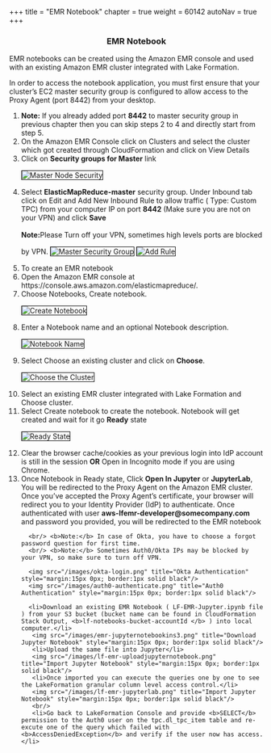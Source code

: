 +++
title = "EMR Notebook"
chapter = true
weight = 60142
autoNav = true
+++

<center><h3>EMR Notebook</h3></center>

<div>
EMR notebooks can be created using the Amazon EMR console and used with an existing Amazon EMR cluster integrated with Lake Formation.

In order to access the notebook application, you must first ensure that your cluster’s EC2 master security group is configured to allow access to the Proxy Agent (port 8442) from your desktop.

<ol>
      <li> <b>Note:</b> If you already added port <b>8442</b> to master security group in previous chapter then you can skip steps 2 to 4 and directly start from step 5. </li>
      <li> On the Amazon EMR Console click on Clusters and select the cluster which got created through CloudFormation and click on View Details  </li>
      <li> Click on <b>Security groups for Master</b> link </li>
      <img src="/images/masternode-securith-group.png" title="Master Node Security" style="margin:15px 0px; border:1px solid black"/>
      <li> Select <b>ElasticMapReduce-master</b> security group. Under Inbound tab click on Edit and Add New Inbound Rule to allow traffic ( Type: Custom TPC) from your computer IP on port <b>8442</b> (Make sure you are not on your VPN) and click <b>Save</b> </li> 
       <br/> <b>Note:</b>Please Turn off your VPN, sometimes high levels ports are blocked by VPN.
      <img src="/images/1mastersecuritygroup8442.png" title="Master Security Group" style="margin:15px 0px; border:1px solid black"/>
      <img src="/images/2mastersecuritygroup8442.png" title="Add Rule" style="margin:15px 0px; border:1px solid black"/>
      <li>To create an EMR notebook </li>
      <li>Open the Amazon EMR console at https://console.aws.amazon.com/elasticmapreduce/.</li>
      <li>Choose Notebooks, Create notebook.</li>
      <img src="/images/1create-emr-notebook.png" title="Create Notebook" style="margin:15px 0px; border:1px solid black"/>
      <li>Enter a Notebook name and an optional Notebook description.</li>
      <img src="/images/3create-notebook.png" title="Notebook Name" style="margin:15px 0px; border:1px solid black"/>
      <li>Select Choose an existing cluster and click on <b>Choose</b>.</li>
       <img src="/images/2choose-emr-cluster.png" title="Choose the Cluster" style="margin:15px 0px; border:1px solid black"/>
      <li>Select an existing EMR cluster integrated with Lake Formation and Choose cluster.</li>
      <li>Select Create notebook to create the notebook. Notebook will get created and wait for it go <b>Ready</b> state</li>
      <img src="/images/4notebook-in-readystatus.png" title="Ready State" style="margin:15px 0px; border:1px solid black"/>
      <li>Clear the browser cache/cookies as your previous login into IdP account is still in the session <b>OR</b> Open in Incognito mode if you are using Chrome. </li>
      <li>Once Notebook in Ready state, Click <b>Open In Jupyter</b> or <b>JupyterLab</b>, You will be redirected to the Proxy Agent on the Amazon EMR cluster. Once you’ve accepted the Proxy Agent’s certificate, your browser will redirect you to your Identity Provider (IdP) to authenticate. Once authenticated with user <b> aws-lfemr-developer@somecompany.com</b> and password you provided, you will be redirected to the EMR notebook </li>
      
      <br/> <b>Note:</b> In case of Okta, you have to choose a forgot password question for first time. 
      <br/> <b>Note:</b> Sometimes Auth0/Okta IPs may be blocked by your VPN, so make sure to turn off VPN.
            
      <img src="/images/okta-login.png" title="Okta Authentication" style="margin:15px 0px; border:1px solid black"/>
      <img src="/images/auth0-authenticate.png" title="Auth0 Authentication" style="margin:15px 0px; border:1px solid black"/>
             
      <li>Download an existing EMR Notebook ( LF-EMR-Jupyter.ipynb file ) from your S3 bucket (bucket name can be found in CloudFormation Stack Output, <b>lf-notebooks-bucket-accountId </b> ) into local computer.</li> 
       <img src="/images/emr-jupyternotebookins3.png" title="Download Jupyter Notebook" style="margin:15px 0px; border:1px solid black"/>
       <li>Upload the same file into Jupyter</li>      
       <img src="/images/lf-emr-uploadjupyternotebook.png" title="Import Jupyter Notebook" style="margin:15px 0px; border:1px solid black"/>
       <li>Once imported you can execute the queries one by one to see the LakeFormation granular column level access control.</li>
       <img src="/images/lf-emr-jupyterlab.png" title="Import Jupyter Notebook" style="margin:15px 0px; border:1px solid black"/>
       <br/>
       <li>Go back to LakeFormation Console and provide <b>SELECT</b> permission to the Auth0 user on the tpc.dl_tpc_item table and re-excute one of the query which failed with <b>AccessDeniedException</b> and verify if the user now has access. </li>
     
              
 </ol>      
       
                   
</div>

